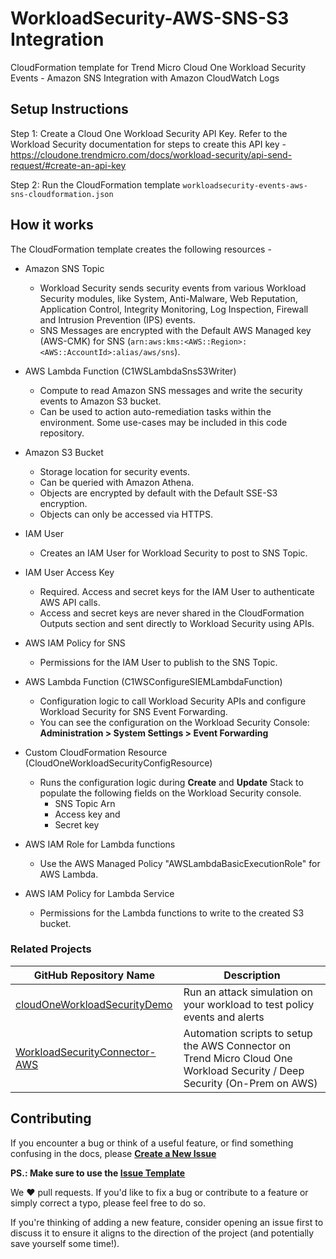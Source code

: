 # WorkloadSecurity-AWS-SNS-S3 Integration
CloudFormation template for Trend Micro Cloud One Workload Security Events - Amazon SNS Integration with Amazon CloudWatch Logs


## Setup Instructions

Step 1: Create a Cloud One Workload Security API Key. Refer to the Workload Security documentation for steps to create this API key - https://cloudone.trendmicro.com/docs/workload-security/api-send-request/#create-an-api-key

Step 2: Run the CloudFormation template `workloadsecurity-events-aws-sns-cloudformation.json`


## How it works

The CloudFormation template creates the following resources -

- Amazon SNS Topic
    - Workload Security sends security events from various Workload Security modules, like System, Anti-Malware, Web Reputation, Application Control, Integrity Monitoring, Log Inspection, Firewall and Intrusion Prevention (IPS) events.
    - SNS Messages are encrypted with the Default AWS Managed key (AWS-CMK) for SNS (`arn:aws:kms:<AWS::Region>:<AWS::AccountId>:alias/aws/sns`).

- AWS Lambda Function (C1WSLambdaSnsS3Writer)
    - Compute to read Amazon SNS messages and write the security events to Amazon S3 bucket.
    - Can be used to action auto-remediation tasks within the environment. Some use-cases may be included in this code repository.

- Amazon S3 Bucket
    - Storage location for security events. 
    - Can be queried with Amazon Athena.
    - Objects are encrypted by default with the Default SSE-S3 encryption.
    - Objects can only be accessed via HTTPS.

- IAM User
    - Creates an IAM User for Workload Security to post to SNS Topic.

- IAM User Access Key
    - Required. Access and secret keys for the IAM User to authenticate AWS API calls.
    - Access and secret keys are never shared in the CloudFormation Outputs section and sent directly to Workload Security using APIs.

- AWS IAM Policy for SNS
    - Permissions for the IAM User to publish to the SNS Topic.

- AWS Lambda Function (C1WSConfigureSIEMLambdaFunction)
    - Configuration logic to call Workload Security APIs and configure Workload Security for SNS Event Forwarding.
    - You can see the configuration on the Workload Security Console: **Administration > System Settings > Event Forwarding**

- Custom CloudFormation Resource (CloudOneWorkloadSecurityConfigResource)
    - Runs the configuration logic during **Create** and **Update** Stack to populate the following fields on the Workload Security console.
        - SNS Topic Arn
        - Access key and
        - Secret key

- AWS IAM Role for Lambda functions
    - Use the AWS Managed Policy "AWSLambdaBasicExecutionRole" for AWS Lambda.

- AWS IAM Policy for Lambda Service
    - Permissions for the Lambda functions to write to the created S3 bucket.

### Related Projects

| GitHub Repository Name  | Description |
| ------------- | ------------- |
| [cloudOneWorkloadSecurityDemo](https://github.com/GeorgeDavis-TM/cloudOneWorkloadSecurityDemo) | Run an attack simulation on your workload to test policy events and alerts |
| [WorkloadSecurityConnector-AWS](https://github.com/GeorgeDavis-TM/WorkloadSecurityConnector-AWS) | Automation scripts to setup the AWS Connector on Trend Micro Cloud One Workload Security / Deep Security (On-Prem on AWS) |

## Contributing

If you encounter a bug or think of a useful feature, or find something confusing in the docs, please
**[Create a New Issue](https://github.com/GeorgeDavis-TM/WorkloadSecurity-AWS-SNS-S3/issues/new)**

 **PS.: Make sure to use the [Issue Template](https://github.com/GeorgeDavis-TM/WorkloadSecurity-AWS-SNS-S3/tree/master/.github/ISSUE_TEMPLATE)**

We :heart: pull requests. If you'd like to fix a bug or contribute to a feature or simply correct a typo, please feel free to do so.

If you're thinking of adding a new feature, consider opening an issue first to
discuss it to ensure it aligns to the direction of the project (and potentially
save yourself some time!).

